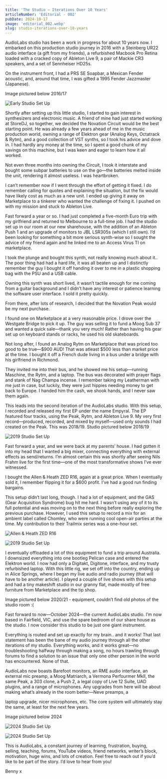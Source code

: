 ```yaml
---
title: 'The Studio — Iterations Over 10 Years'
articleNumber: 'Editorial - 002'
pubDate: 2024-10-17
image: 'editorial_002.webp'
slug: studio-iterations-over-10-years
---
```


AudioLabs studio has been a work in progress for about 10 years now.
I embarked on this production studio journey in 2016 with a Steinberg UR22 audio interface (a gift
from my friends), a refurbished Macbook Pro Retina loaded with a cracked copy of Ableton Live 9, a
pair of Mackie CR3 speakers, and a set of Sennheiser HD25s.

On the instrument front, I had a PRS SE Soapbar, a Mexican Fender acoustic, and, around that
time, I was gifted a 1995 Fender Jazzmaster (Japanese).

Image pictured below 2016/17

![Early Studio Set Up](../../../public/images/blog/2.1.jpg "2016 Studio Set Up")

Shortly after setting up this little studio, I started to gain interest in synthesizers and electronic music.
A friend of mine had just started working at StoreDJ, so together, we decided the Novation Circuit
would be the best starting point. He was already a few years ahead of me in the music production
world, owning a range of Elektron gear (Analog Keys, Octatrack & Rytm), and a good collection of
VST synths, so I took his advice and dove in.
I had hardly any money at the time, so I spent a good chunk of my savings on this machine, but I
was keen and eager to learn how it all worked.

Not even three months into owning the Circuit, I took it interstate and bought some subpar batteries
to use on the go—the batteries melted inside the unit, rendering it almost useless.
I was heartbroken.

I can’t remember now if I went through the effort of getting it fixed. I do remember calling for quotes
and explaining the situation, but the fix would have likely cost as much as a new unit. I ended up
giving it away on Marketplace to a tinkerer who wanted the challenge of fixing it. I pushed on with my
mission and stuck to Ableton Live.

Fast forward a year or so. I had just completed a five-month Euro trip with my girlfriend and returned
to Melbourne to a full-time job. I had the studio set up in our room at our new sharehouse, with the
addition of an Ableton Push 1 and an upgrade of monitors to JBL LSR305s (which I still own). I’d
been looking for something a bit more serious synth-wise so I sought the advice of my friend again
and he linked me to an Access Virus TI on marketplace.

I took the plunge and bought this synth, not really knowing much about it.. The poor thing had had a
hard life, it was all beaten up and I distinctly remember the guy I bought it off handing it over to me in
a plastic shopping bag with the PSU and a USB cable.

Owning this synth was short lived, it wasn’t tactile enough for me coming from a guitar background
and I didn’t have any interest or patience learning the software user interface. I sold it pretty quickly.

From there, after lots of research, I decided that the Novation Peak would be my next purchase.

I found one on Marketplace at a very reasonable price. I drove over the Westgate Bridge to pick it
up. The guy was selling it to fund a Moog Sub 37 and wanted a quick sale—thank you very much!
Rather than having his gear set up on keyboard stands or racks, he used his old skateboards.

Not long after, I found an Analog Rytm on Marketplace that was priced too good to be true—$900
AUD! That was atleast $500 less than market price at the time.
I bought it off a French dude living in a bus under a bridge with his girlfriend in Richmond.

They invited me into their bus, and he showed me his setup—running Maschine, the Rytm, and a
laptop. The bus was decorated with prayer flags and stank of Nag Champa incense.
I remember taking my Leatherman with me just in case, but luckily, they were just hippies needing
money to get back to Europe. I handed him the cash, we shook hands, and I never saw them again.

This leads into the second iteration of the AudioLabs studio. With this setup, I recorded and released
my first EP under the name Empyral. The EP featured four tracks, using the Peak, Rytm, and
Ableton Live 9. My very first record—produced, recorded, and mixed by myself—used only sounds I
had created on the Peak. This was 2018/19.
Studio pictured below 2018/19

![2019 Studio Set Up](../../../public/images/blog/2.2.jpg "2019 Studio Set Up")

Fast forward a year, and we were back at my parents’ house. I had gotten it into my head that I
wanted a big mixer, connecting everything with external effects as send/returns. I’m almost certain
this was shortly after seeing Nils Frahm live for the first time—one of the most transformative shows
I’ve ever witnessed.

I bought the Allen & Heath ZED R16, again at a great price. When I eventually sold it, I remember
flipping it for a $600 profit. I’ve had a good run finding bargains.

This setup didn’t last long, though. I had a lot of equipment, and the GAS (Gear Acquisition
Syndrome) bug hit me hard. I wasn’t using any of it to its full potential and was moving on to the next
thing before really exploring the previous purchase. However, I used this setup to record a mix for an
ambient label called Chomley, who were running cool open-air parties at the time. My contribution to
their Trailmix series was a one-hour set.

![Allen & Heath ZED R16](../../../public/images/blog/2.3.jpg "Allen & Heath ZED R16")

![2019 Studio Set Up](../../../public/images/blog/2.4.jpg "2019 Studio Set Up")

I eventually offloaded a lot of this equipment to fund a trip around Australia. I downsized everything
into one bootleg Pelican case and entered the Elektron world. I now had only a Digitakt, Digitone,
interface, and my trusty refurbished laptop. With this little rig, we set off into the country, ending up in
Alice Springs, where I began my live audio and radio journey (that will have to be another article). I
played a couple of live shows with this setup and had a tiny makeshift studio in our granny flat, made
mostly of free furniture from Marketplace and the tip shop.

Image pictured below 2020/21 - equipment, couldn’t find old photos of the studio room :(

Fast forward to now—October 2024—the current AudioLabs studio. I’m now based in Fairfield, VIC,
and use the spare bedroom of our share house as the studio. I now consider this studio to be just
one giant instrument.

Everything is routed and set up exactly for my brain.. and it works!
That last statement has been the bane of my audio journey through all the other iterations of my
studio. Everything works, and it works great—no troubleshooting halfway through making a song, no
hours trawling through forums to find a solution to an issue that only one other person in the world
has encountered. None of that.

AudioLabs now boasts Barefoot monitors, an RME audio interface, an external mic preamp, a Moog
Matriarch, a Vermona Perfourmer MkII, the same Peak, a 303 clone, a Push 2, a legal copy of Live
12 Suite, UAD plugins, and a range of microphones.
Any upgrades from here will be about making what’s already in the room better—Neve preamps, a

laptop upgrade, nicer microphones, etc. The core system will ultimately stay the same, at least for
the next few years.

Image pictured below 2024

![2024 Studio Set Up](../../../public/images/blog/2.6.jpg "2024 Studio Set Up")

![2024 Studio Set Up](../../../public/images/blog/2.7.jpg "2024 Studio Set Up")

This is AudioLabs, a constant journey of learning, frustration, buying, selling, teaching, forums,
YouTube videos, friend networks, writer’s block, motivation, huge wins, and lots of creation.
Feel free to reach out if you’d like to be part of the story. I’d love to hear from you!

Benny x